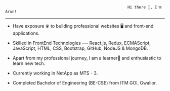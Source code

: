                                                           Hi there 👋, I'm Arun!

-------------------------------------------------------------------------------------------------------------------------------------------------------------------
- Have exposure ♛ to building professional websites 🖥 and front-end applications. 

- Skilled in FrontEnd Technologies --- React.js, Redux, ECMAScript, JavaScript, HTML, CSS, Bootstrap, GitHub, NodeJS & MongoDB.

- Apart from my professional journey, I am a learner📝 and enthusiastic to learn new tech. 

- Currently working in NetApp as MTS - 3.

- Completed Bachelor of Engineering (BE-CSE) from ITM GOI, Gwalior.

<!---
ArunJain12/ArunJain12 is a ✨ special ✨ repository because its `README.md` (this file) appears on your GitHub profile.
You can click the Preview link to take a look at your changes.
--->
